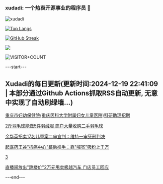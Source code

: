 ### xudadi: 一个热衷开源事业的程序员 👋

![xudadi](https://github-readme-stats-git-masterorgs-github-readme-stats-team.vercel.app/api?username=xudadi)

[![Top Langs](https://github-readme-stats.vercel.app/api/top-langs/?username=xudadi)](https://github.com/anuraghazra/github-readme-stats)

[![GitHub Streak](https://streak-stats.demolab.com?user=xudadi&locale=zh_Hans)](https://git.io/streak-stats)

![](https://raw.githubusercontent.com/xudadi/xudadi/main/assets/github-contribution-grid-snake.svg)

![VISITOR+COUNT](https://komarev.com/ghpvc/?username=xudadi&label=VISITOR+COUNT)


---start---

## Xudadi的每日更新(更新时间:2024-12-19 22:41:09 | 本部分通过Github Actions抓取RSS自动更新, 无意中实现了自动刷绿墙...)

[重庆市妇幼保健院(重庆医科大学附属妇女儿童医院)科研助理招聘](https://www.gongkaoleida.com/article/2237534)

[2斤羽毛球能做5件羽绒服 商户大量收购二手羽毛球](https://m.163.com/news/article/JJP1FDK4053469LG.html)

[余华英拐卖17名儿童案二审宣判：维持一审死刑判决](https://m.163.com/news/article/JJPBPH6I000189PS.html)

[起底药王谷"抗癌中心"幕后推手：靠"喊冤"吸粉上千万](https://m.163.com/news/article/JJOOFGLT0512D3VJ.html)

[3](https://m.163.com/touch/news/sub/domestic)

[直播间放出"跳楼价"2万元甩卖极越汽车 门店员工回应](https://m.163.com/news/article/JJP09682053469LG.html)

---end---
